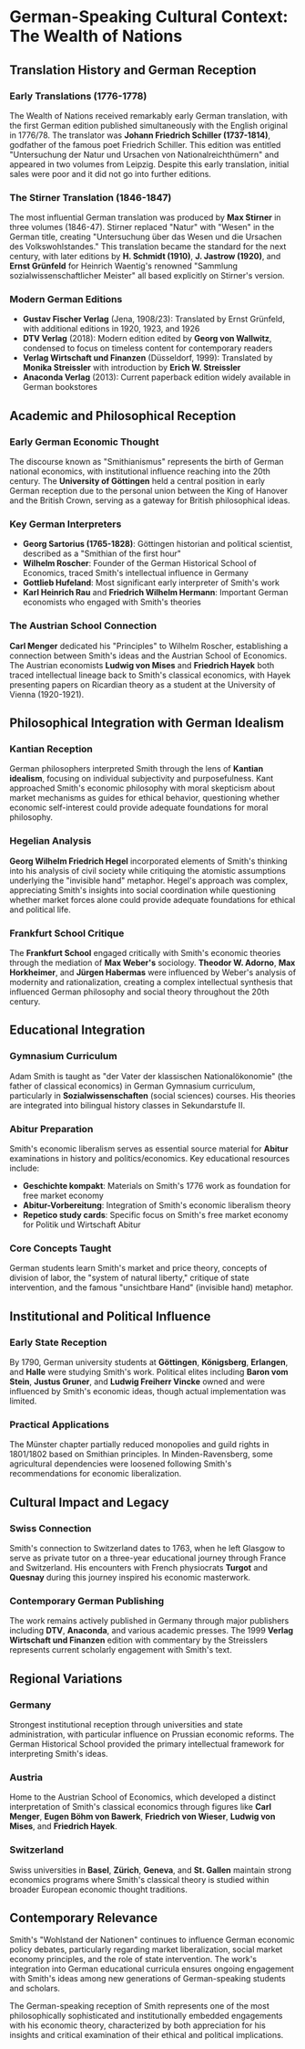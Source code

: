 # German-Speaking Cultural Context: The Wealth of Nations

## Translation History and German Reception

### Early Translations (1776-1778)
The Wealth of Nations received remarkably early German translation, with the first German edition published simultaneously with the English original in 1776/78. The translator was **Johann Friedrich Schiller (1737-1814)**, godfather of the famous poet Friedrich Schiller. This edition was entitled "Untersuchung der Natur und Ursachen von Nationalreichthümern" and appeared in two volumes from Leipzig. Despite this early translation, initial sales were poor and it did not go into further editions.

### The Stirner Translation (1846-1847)
The most influential German translation was produced by **Max Stirner** in three volumes (1846-47). Stirner replaced "Natur" with "Wesen" in the German title, creating "Untersuchung über das Wesen und die Ursachen des Volkswohlstandes." This translation became the standard for the next century, with later editions by **H. Schmidt (1910)**, **J. Jastrow (1920)**, and **Ernst Grünfeld** for Heinrich Waentig's renowned "Sammlung sozialwissenschaftlicher Meister" all based explicitly on Stirner's version.

### Modern German Editions
- **Gustav Fischer Verlag** (Jena, 1908/23): Translated by Ernst Grünfeld, with additional editions in 1920, 1923, and 1926
- **DTV Verlag** (2018): Modern edition edited by **Georg von Wallwitz**, condensed to focus on timeless content for contemporary readers
- **Verlag Wirtschaft und Finanzen** (Düsseldorf, 1999): Translated by **Monika Streissler** with introduction by **Erich W. Streissler**
- **Anaconda Verlag** (2013): Current paperback edition widely available in German bookstores

## Academic and Philosophical Reception

### Early German Economic Thought
The discourse known as "Smithianismus" represents the birth of German national economics, with institutional influence reaching into the 20th century. The **University of Göttingen** held a central position in early German reception due to the personal union between the King of Hanover and the British Crown, serving as a gateway for British philosophical ideas.

### Key German Interpreters
- **Georg Sartorius (1765-1828)**: Göttingen historian and political scientist, described as a "Smithian of the first hour"
- **Wilhelm Roscher**: Founder of the German Historical School of Economics, traced Smith's intellectual influence in Germany
- **Gottlieb Hufeland**: Most significant early interpreter of Smith's work
- **Karl Heinrich Rau** and **Friedrich Wilhelm Hermann**: Important German economists who engaged with Smith's theories

### The Austrian School Connection
**Carl Menger** dedicated his "Principles" to Wilhelm Roscher, establishing a connection between Smith's ideas and the Austrian School of Economics. The Austrian economists **Ludwig von Mises** and **Friedrich Hayek** both traced intellectual lineage back to Smith's classical economics, with Hayek presenting papers on Ricardian theory as a student at the University of Vienna (1920-1921).

## Philosophical Integration with German Idealism

### Kantian Reception
German philosophers interpreted Smith through the lens of **Kantian idealism**, focusing on individual subjectivity and purposefulness. Kant approached Smith's economic philosophy with moral skepticism about market mechanisms as guides for ethical behavior, questioning whether economic self-interest could provide adequate foundations for moral philosophy.

### Hegelian Analysis
**Georg Wilhelm Friedrich Hegel** incorporated elements of Smith's thinking into his analysis of civil society while critiquing the atomistic assumptions underlying the "invisible hand" metaphor. Hegel's approach was complex, appreciating Smith's insights into social coordination while questioning whether market forces alone could provide adequate foundations for ethical and political life.

### Frankfurt School Critique
The **Frankfurt School** engaged critically with Smith's economic theories through the mediation of **Max Weber's** sociology. **Theodor W. Adorno**, **Max Horkheimer**, and **Jürgen Habermas** were influenced by Weber's analysis of modernity and rationalization, creating a complex intellectual synthesis that influenced German philosophy and social theory throughout the 20th century.

## Educational Integration

### Gymnasium Curriculum
Adam Smith is taught as "der Vater der klassischen Nationalökonomie" (the father of classical economics) in German Gymnasium curriculum, particularly in **Sozialwissenschaften** (social sciences) courses. His theories are integrated into bilingual history classes in Sekundarstufe II.

### Abitur Preparation
Smith's economic liberalism serves as essential source material for **Abitur** examinations in history and politics/economics. Key educational resources include:
- **Geschichte kompakt**: Materials on Smith's 1776 work as foundation for free market economy
- **Abitur-Vorbereitung**: Integration of Smith's economic liberalism theory
- **Repetico study cards**: Specific focus on Smith's free market economy for Politik und Wirtschaft Abitur

### Core Concepts Taught
German students learn Smith's market and price theory, concepts of division of labor, the "system of natural liberty," critique of state intervention, and the famous "unsichtbare Hand" (invisible hand) metaphor.

## Institutional and Political Influence

### Early State Reception
By 1790, German university students at **Göttingen**, **Königsberg**, **Erlangen**, and **Halle** were studying Smith's work. Political elites including **Baron vom Stein**, **Justus Gruner**, and **Ludwig Freiherr Vincke** owned and were influenced by Smith's economic ideas, though actual implementation was limited.

### Practical Applications
The Münster chapter partially reduced monopolies and guild rights in 1801/1802 based on Smithian principles. In Minden-Ravensberg, some agricultural dependencies were loosened following Smith's recommendations for economic liberalization.

## Cultural Impact and Legacy

### Swiss Connection
Smith's connection to Switzerland dates to 1763, when he left Glasgow to serve as private tutor on a three-year educational journey through France and Switzerland. His encounters with French physiocrats **Turgot** and **Quesnay** during this journey inspired his economic masterwork.

### Contemporary German Publishing
The work remains actively published in Germany through major publishers including **DTV**, **Anaconda**, and various academic presses. The 1999 **Verlag Wirtschaft und Finanzen** edition with commentary by the Streisslers represents current scholarly engagement with Smith's text.

## Regional Variations

### Germany
Strongest institutional reception through universities and state administration, with particular influence on Prussian economic reforms. The German Historical School provided the primary intellectual framework for interpreting Smith's ideas.

### Austria
Home to the Austrian School of Economics, which developed a distinct interpretation of Smith's classical economics through figures like **Carl Menger**, **Eugen Böhm von Bawerk**, **Friedrich von Wieser**, **Ludwig von Mises**, and **Friedrich Hayek**.

### Switzerland
Swiss universities in **Basel**, **Zürich**, **Geneva**, and **St. Gallen** maintain strong economics programs where Smith's classical theory is studied within broader European economic thought traditions.

## Contemporary Relevance

Smith's "Wohlstand der Nationen" continues to influence German economic policy debates, particularly regarding market liberalization, social market economy principles, and the role of state intervention. The work's integration into German educational curricula ensures ongoing engagement with Smith's ideas among new generations of German-speaking students and scholars.

The German-speaking reception of Smith represents one of the most philosophically sophisticated and institutionally embedded engagements with his economic theory, characterized by both appreciation for his insights and critical examination of their ethical and political implications.